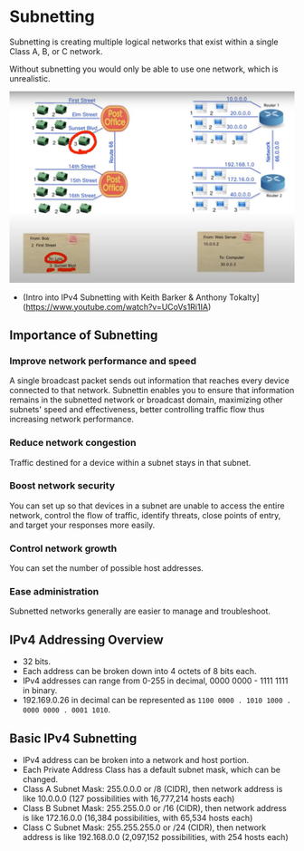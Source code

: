 # Subnetting

Subnetting is creating multiple logical networks that exist within a single Class A, B, or C network.

Without subnetting you would only be able to use one network, which is unrealistic.

![subnetting](./subnetting.png)

* (Intro into IPv4 Subnetting with Keith Barker & Anthony Tokalty](https://www.youtube.com/watch?v=UCoVs1Ri1IA)

## Importance of Subnetting

### Improve network performance and speed

A single broadcast packet sends out information that reaches every device connected to that network. Subnettin enables you to ensure that information remains in the subnetted network or broadcast domain, maximizing other subnets' speed and effectiveness, better controlling traffic flow thus increasing network performance.

### Reduce network congestion

Traffic destined for a device within a subnet stays in that subnet.

### Boost network security

You can set up so that devices in a subnet are unable to access the entire network, control the flow of traffic, identify threats, close points of entry, and target your responses more easily.

### Control network growth

You can set the number of possible host addresses.

### Ease administration

Subnetted networks generally are easier to manage and troubleshoot.

## IPv4 Addressing Overview

* 32 bits.
* Each address can be broken down into 4 octets of 8 bits each.
* IPv4 addresses can range from 0-255 in decimal, 0000 0000 - 1111 1111 in binary.
* 192.169.0.26 in decimal can be represented as `1100 0000 . 1010 1000 . 0000 0000 . 0001 1010`.

## Basic IPv4 Subnetting

* IPv4 address can be broken into a network and host portion.
* Each Private Address Class has a default subnet mask, which can be changed.
* Class A Subnet Mask: 255.0.0.0 or /8 (CIDR), then network address is like 10.0.0.0 (127 possibilities with 16,777,214 hosts each)
* Class B Subnet Mask: 255.255.0.0 or /16 (CIDR), then network address is like 172.16.0.0 (16,384 possibilities, with 65,534 hosts each)
* Class C Subnet Mask: 255.255.255.0 or /24 (CIDR), then network address is like 192.168.0.0 (2,097,152 possibilities, with 254 hosts each)
